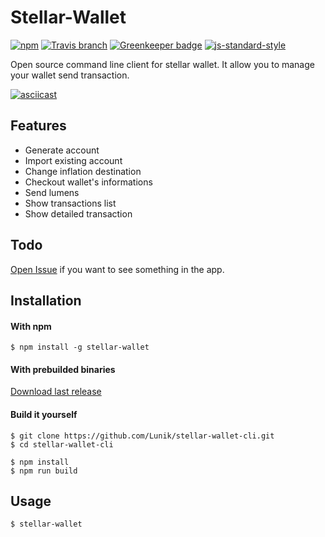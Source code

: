 # Stellar-Wallet
[![npm](https://img.shields.io/npm/v/stellar-wallet.svg)](https://www.npmjs.com/package/stellar-wallet)
[![Travis branch](https://img.shields.io/travis/Lunik/stellar-wallet-cli/master.svg)]()
[![Greenkeeper badge](https://badges.greenkeeper.io/Lunik/stellar-wallet-cli.svg)](https://greenkeeper.io/)
[![js-standard-style](https://img.shields.io/badge/code%20style-standard-brightgreen.svg)](http://standardjs.com/)

Open source command line client for stellar wallet. It allow you to manage your wallet send transaction.

[![asciicast](https://asciinema.org/a/157216.png)](https://asciinema.org/a/157216)

## Features

- Generate account
- Import existing account
- Change inflation destination
- Checkout wallet's informations
- Send lumens
- Show transactions list
- Show detailed transaction

## Todo
[Open Issue](https://github.com/Lunik/stellar-wallet-cli/issues) if you want to see something in the app.

## Installation
#### With npm
`$ npm install -g stellar-wallet`

#### With prebuilded binaries
[Download last release](https://github.com/Lunik/stellar-wallet-cli/releases)

#### Build it yourself
```
$ git clone https://github.com/Lunik/stellar-wallet-cli.git
$ cd stellar-wallet-cli

$ npm install
$ npm run build
```

## Usage

`$ stellar-wallet`